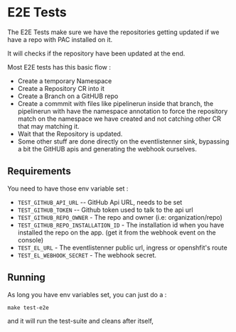 # E2E Tests

The E2E Tests make sure we have the repositories getting updated if we have a
repo with PAC installed on it.

It will checks if the repository have been updated at the end.

Most E2E tests has this basic flow :

- Create a temporary Namespace
- Create a Repository CR into it
- Create a Branch on a GitHUB repo
- Create a commmit with files like pipelinerun inside that branch, the
  pipelinerun with have the namespace annotation to force the repository match
  on the namespace we have created and not catching other CR that may matching
  it.
- Wait that the Repository is updated.
- Some other stuff are done directly on the eventlistenner sink, bypassing a bit
  the GitHUB apis and generating the webhook ourselves.

## Requirements

You need to have those env variable set :

- `TEST_GITHUB_API_URL` -- GitHub Api URL, needs to be set
- `TEST_GITHUB_TOKEN` -- Github token used to talk to the api url
- `TEST_GITHUB_REPO_OWNER` - The repo and owner (i.e: organization/repo)
- `TEST_GITHUB_REPO_INSTALLATION_ID` - The installation id when you have
  installed the repo on the app. (get it from the webhook event on the console)
- `TEST_EL_URL` - The eventlistenner public url, ingress or openshfit's route
- `TEST_EL_WEBHOOK_SECRET` - The webhook secret.

## Running

As long you have env variables set, you can just do a :

`make test-e2e`

and it will run the test-suite and cleans after itself,

